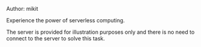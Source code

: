 Author: mikit

Experience the power of serverless computing.

The server is provided for illustration purposes only and there is no need to connect to the server to solve this task.

